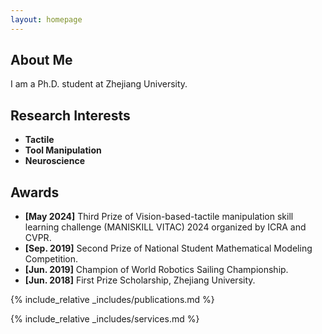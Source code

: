 ```yaml
---
layout: homepage
---
```


## About Me

I am a Ph.D. student at Zhejiang University. 

## Research Interests

- **Tactile**  
- **Tool Manipulation**  
- **Neuroscience** 

## Awards

- **[May 2024]** Third Prize of Vision-based-tactile manipulation skill learning challenge (MANISKILL VITAC) 2024 organized by ICRA and CVPR. 
- **[Sep. 2019]** Second Prize of National Student Mathematical Modeling Competition.
- **[Jun. 2019]** Champion of World Robotics Sailing Championship.
- **[Jun. 2018]** First Prize Scholarship, Zhejiang University.

{% include_relative _includes/publications.md %}

{% include_relative _includes/services.md %}
